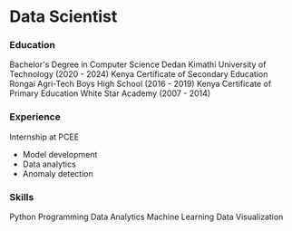 # Data Scientist

### Education
Bachelor's Degree in Computer Science
  Dedan Kimathi University of Technology (2020 - 2024)
Kenya Certificate of Secondary Education
  Rongai Agri-Tech Boys High School (2016 - 2019)
Kenya Certificate of Primary Education
  White Star Academy (2007 - 2014)

### Experience
Internship at PCEE
  - Model development
  - Data analytics
  - Anomaly detection

### Skills
Python Programming
Data Analytics
Machine Learning 
Data Visualization
